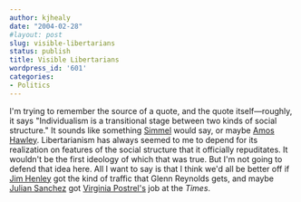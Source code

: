 ```yaml
---
author: kjhealy
date: "2004-02-28"
#layout: post
slug: visible-libertarians
status: publish
title: Visible Libertarians
wordpress_id: '601'
categories:
- Politics
---
```


I'm trying to remember the source of a quote, and the quote itself—roughly, it says "Individualism is a transitional stage between two kinds of social structure." It sounds like something [Simmel](http://socio.ch/sim/index_sim.htm) would say, or maybe [Amos Hawley](http://www.amazon.com/exec/obidos/ASIN/0226319849/ref=nosim/). Libertarianism has always seemed to me to depend for its realization on features of the social structure that it officially repuditates. It wouldn't be the first ideology of which that was true. But I'm not going to defend that idea here. All I want to say is that I think we'd all be better off if [Jim Henley](http://www.highclearing.com/archivesuo/week_2004_02_22.html#005104) got the kind of traffic that Glenn Reynolds gets, and maybe [Julian Sanchez](http://www.juliansanchez.com/notes.html) got [Virginia Postrel's](http://www.j-bradford-delong.net/movable_type/2004_archives/000339.html) job at the *Times*.
